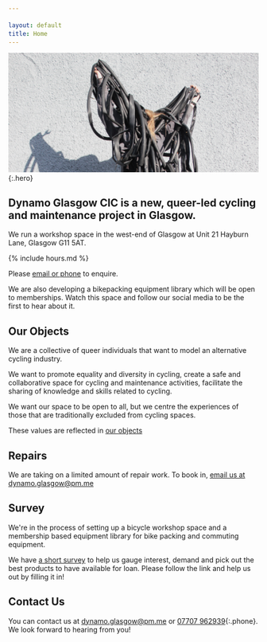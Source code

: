 ```yaml
---

layout: default
title: Home
---
```


![Sylwia covered in inner tubes](/media/tube.jpg){:.hero}

## Dynamo Glasgow CIC is a new, queer-led cycling and maintenance project in Glasgow.

We run a workshop space in the west-end of Glasgow at Unit 21 Hayburn Lane, Glasgow G11 5AT.

{% include hours.md %}

Please [email or phone](#contact-us) to enquire.

We are also developing a bikepacking equipment library which will be open to memberships. Watch this space and follow our social media to be the first to hear about it.

## Our Objects

We are a collective of queer individuals that want to model an alternative cycling industry.

We want to promote equality and diversity in cycling, create a safe and collaborative space for cycling and maintenance activities, facilitate the sharing of knowledge and skills related to cycling.

We want our space to be open to all, but we centre the experiences of those that are traditionally excluded from cycling spaces.

These values are reflected in [our objects](/objects)

## Repairs

We are taking on a limited amount of repair work. To book in, [email us at dynamo.glasgow@pm.me](mailto:dynamo.glasgow@protonmail.com)

## Survey

We're in the process of setting up a bicycle workshop space and a membership based equipment library for bike packing and commuting equipment.

We have [a short survey](/survey) to help us gauge interest, demand and pick out the best products to have available for loan. Please follow the link and help us out by filling it in!

## Contact Us

You can contact us at [dynamo.glasgow@pm.me](mailto:dynamo.glasgow@protonmail.com) or [07707 962939](tel:+447707962939){:.phone}. We look forward to hearing from you!
